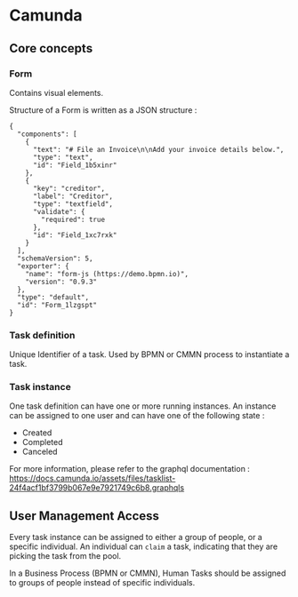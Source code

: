 # Camunda

## Core concepts

### Form

Contains visual elements.

Structure of a Form is written as a JSON structure :

```
{
  "components": [
    {
      "text": "# File an Invoice\n\nAdd your invoice details below.",
      "type": "text",
      "id": "Field_1b5xinr"
    },
    {
      "key": "creditor",
      "label": "Creditor",
      "type": "textfield",
      "validate": {
        "required": true
      },
      "id": "Field_1xc7rxk"
    }
  ],
  "schemaVersion": 5,
  "exporter": {
    "name": "form-js (https://demo.bpmn.io)",
    "version": "0.9.3"
  },
  "type": "default",
  "id": "Form_1lzgspt"
}
```

### Task definition

Unique Identifier of a task. Used by BPMN or CMMN process to instantiate a task.

### Task instance

One task definition can have one or more running instances.
An instance can be assigned to one user and can have one of the following state :
* Created
* Completed
* Canceled

For more information, please refer to the graphql documentation : https://docs.camunda.io/assets/files/tasklist-24f4acf1bf3799b067e9e7921749c6b8.graphqls

## User Management Access

Every task instance can be assigned to either a group of people, or a specific individual.
An individual can `claim` a task, indicating that they are picking the task from the pool.

In a Business Process (BPMN or CMMN), Human Tasks should be assigned to groups of people instead of specific individuals.
